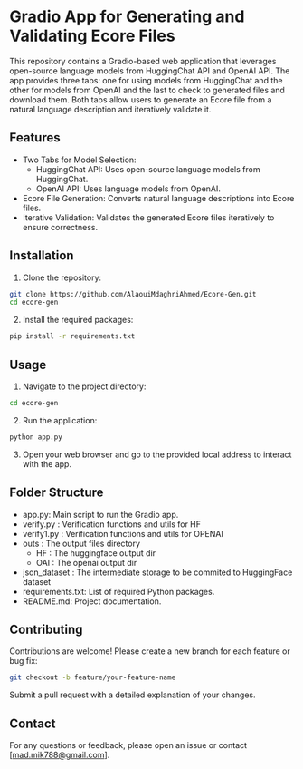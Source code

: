# Gradio App for Generating and Validating Ecore Files
This repository contains a Gradio-based web application that leverages open-source language models from HuggingChat API and OpenAI API. The app provides three tabs: one for using models from HuggingChat and the other for models from OpenAI and the last to check to generated files and download them. Both tabs allow users to generate an Ecore file from a natural language description and iteratively validate it.

## Features
- Two Tabs for Model Selection:
	- HuggingChat API: Uses open-source language models from HuggingChat.
	- OpenAI API: Uses language models from OpenAI.
- Ecore File Generation: Converts natural language descriptions into Ecore files.
- Iterative Validation: Validates the generated Ecore files iteratively to ensure correctness.
## Installation
1. Clone the repository:

```bash
git clone https://github.com/AlaouiMdaghriAhmed/Ecore-Gen.git
cd ecore-gen
```
2.  Install the required packages:

```bash
pip install -r requirements.txt
```
## Usage

1. Navigate to the project directory:

```bash
cd ecore-gen
```
2. Run the application:

```bash
python app.py
```
3. Open your web browser and go to the provided local address to interact with the app.

## Folder Structure
- app.py: Main script to run the Gradio app.
- verify.py : Verification functions and utils for HF
- verify1.py : Verification functions and utils for OPENAI
- outs : The output files directory
  	- HF : The huggingface output dir
  	- OAI : The openai output dir
- json_dataset : The intermediate storage to be commited to HuggingFace dataset
- requirements.txt: List of required Python packages.
- README.md: Project documentation.
  

## Contributing
Contributions are welcome! Please create a new branch for each feature or bug fix:

```bash
git checkout -b feature/your-feature-name
```
Submit a pull request with a detailed explanation of your changes.



## Contact
For any questions or feedback, please open an issue or contact [mad.mik788@gmail.com].


